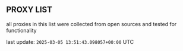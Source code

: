 ## PROXY LIST

all proxies in this list were collected from open sources and tested for functionality

last update: `2025-03-05 13:51:43.098057+00:00` UTC